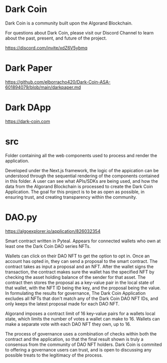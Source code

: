 # Dark Coin

Dark Coin is a community built upon the Algorand Blockchain.

For questions about Dark Coin, please visit our Discord Channel to learn about the past, present, and future of the project.

https://discord.com/invite/xdZ6V5ybmq

# Dark Paper

https://github.com/elborracho420/Dark-Coin-ASA-601894079/blob/main/darkpaper.md

# Dark DApp

https://dark-coin.com

# src

Folder containing all the web components used to process and render the application. 

Developed under the Next.js framework, the logic of the appication can be understood through the sequential rendering of the components contained in this folder. A user can see what APIs/SDKs are being used, and how the data from the Algorand Blockchain is processed to create the Dark Coin Application. The goal for this project is to be as open as possible, in ensuring trust, and creating transparency within the community.

# DAO.py

https://algoexplorer.io/application/826032354

Smart contract written in Pyteal. Appears for connected wallets who own at least one the Dark Coin DAO series NFTs.

Wallets can click on their DAO NFT to get the option to opt in. Once an account has opted in, they can send a proposal to the smart contract. The contract takes as input a proposal and an NFT. After the wallet signs the transaction, the contract makes sure the wallet has the specified NFT by checking the asset holding balance of the sender for that asset. The contract then stores the proposal as a key-value pair in the local state of that wallet, with the NFT ID being the key, and the proposal being the value. In formulating the results for governance, The Dark Coin Application excludes all NFTs that don't match any of the Dark Coin DAO NFT IDs, and only keeps the latest proposal made for each DAO NFT.

Algorand imposes a contract limit of 16 key-value pairs for a wallets local state, which limits the number of votes a wallet can make to 16. Wallets can make a separate vote with each DAO NFT they own, up to 16.

The process of governance uses a combination of checks within both the contract and the application, so that the final result shown is truly a consensus from the community of DAO NFT holders. Dark Coin is commited to offering a governance users can trust, and is open to discussing any possible treats to the legitimacy of the process. 
